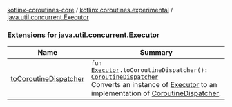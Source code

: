 [kotlinx-coroutines-core](../../index.md) / [kotlinx.coroutines.experimental](../index.md) / [java.util.concurrent.Executor](.)

### Extensions for java.util.concurrent.Executor

| Name | Summary |
|---|---|
| [toCoroutineDispatcher](to-coroutine-dispatcher.md) | `fun `[`Executor`](http://docs.oracle.com/javase/6/docs/api/java/util/concurrent/Executor.html)`.toCoroutineDispatcher(): `[`CoroutineDispatcher`](../-coroutine-dispatcher/index.md)<br>Converts an instance of [Executor](http://docs.oracle.com/javase/6/docs/api/java/util/concurrent/Executor.html) to an implementation of [CoroutineDispatcher](../-coroutine-dispatcher/index.md). |
